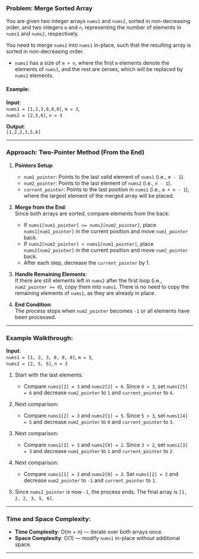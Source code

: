 ### Problem: **Merge Sorted Array**

You are given two integer arrays `nums1` and `nums2`, sorted in non-decreasing order, and two integers `m` and `n`, representing the number of elements in `nums1` and `nums2`, respectively.

You need to merge `nums2` into `nums1` in-place, such that the resulting array is sorted in non-decreasing order.

- `nums1` has a size of `m + n`, where the first `m` elements denote the elements of `nums1`, and the rest are zeroes, which will be replaced by `nums2` elements.

#### Example:
**Input**:  
`nums1 = [1,2,3,0,0,0]`, `m = 3`,  
`nums2 = [2,5,6]`, `n = 3`  

**Output**:  
`[1,2,2,3,5,6]`

---

### Approach: **Two-Pointer Method (From the End)**

1. **Pointers Setup**:  
   - `num1_pointer`: Points to the last valid element of `nums1` (i.e., `m - 1`).
   - `num2_pointer`: Points to the last element of `nums2` (i.e., `n - 1`).
   - `current_pointer`: Points to the last position in `nums1` (i.e., `m + n - 1`), where the largest element of the merged array will be placed.

2. **Merge from the End**:  
   Since both arrays are sorted, compare elements from the back:
   - If `nums1[num1_pointer] >= nums2[num2_pointer]`, place `nums1[num1_pointer]` in the current position and move `num1_pointer` back.
   - If `nums2[num2_pointer] > nums1[num1_pointer]`, place `nums2[num2_pointer]` in the current position and move `num2_pointer` back.
   - After each step, decrease the `current_pointer` by 1.

3. **Handle Remaining Elements**:  
   If there are still elements left in `nums2` after the first loop (i.e., `num2_pointer >= 0`), copy them into `nums1`. There is no need to copy the remaining elements of `nums1`, as they are already in place.

4. **End Condition**:  
   The process stops when `num2_pointer` becomes `-1` or all elements have been processed.

---

### Example Walkthrough:

**Input**:  
`nums1 = [1, 2, 3, 0, 0, 0]`, `m = 3`,  
`nums2 = [2, 5, 6]`, `n = 3`

1. Start with the last elements:
   - Compare `nums1[2] = 3` and `nums2[2] = 6`. Since `6 > 3`, set `nums1[5] = 6` and decrease `num2_pointer` to `1` and `current_pointer` to `4`.

2. Next comparison:
   - Compare `nums1[2] = 3` and `nums2[1] = 5`. Since `5 > 3`, set `nums1[4] = 5` and decrease `num2_pointer` to `0` and `current_pointer` to `3`.

3. Next comparison:
   - Compare `nums1[2] = 3` and `nums2[0] = 2`. Since `3 > 2`, set `nums1[3] = 3` and decrease `num1_pointer` to `1` and `current_pointer` to `2`.

4. Next comparison:
   - Compare `nums1[1] = 2` and `nums2[0] = 2`. Set `nums1[2] = 2` and decrease `num2_pointer` to `-1` and `current_pointer` to `1`.

5. Since `nums2_pointer` is now `-1`, the process ends. The final array is `[1, 2, 2, 3, 5, 6]`.

---

### Time and Space Complexity:
- **Time Complexity**: O(m + n) — iterate over both arrays once.
- **Space Complexity**: O(1) — modify `nums1` in-place without additional space.
--- 

